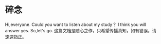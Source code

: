 # 碎念
Hi,everyone.
Could you want to listen about my study？
I think you will answer yes.
So,let's go.
这篇文档是随心之作，只希望传播真知，如有错误，请速速指正。
